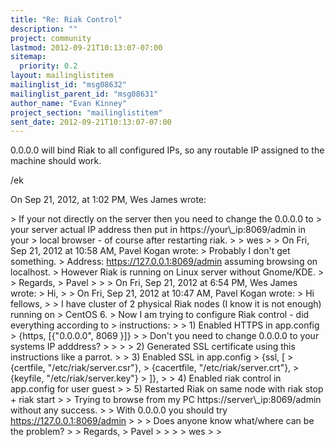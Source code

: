 ```yaml
---
title: "Re: Riak Control"
description: ""
project: community
lastmod: 2012-09-21T10:13:07-07:00
sitemap:
  priority: 0.2
layout: mailinglistitem
mailinglist_id: "msg08632"
mailinglist_parent_id: "msg08631"
author_name: "Evan Kinney"
project_section: "mailinglistitem"
sent_date: 2012-09-21T10:13:07-07:00
---
```



0.0.0.0 will bind Riak to all configured IPs, so any routable IP assigned to 
the machine should work.

/ek

On Sep 21, 2012, at 1:02 PM, Wes James 
 wrote:

&gt; If your not directly on the server then you need to change the 0.0.0.0 to 
&gt; your server actual IP address then put in https://your\\_ip:8069/admin in your 
&gt; local browser - of course after restarting riak.
&gt; 
&gt; wes
&gt; 
&gt; On Fri, Sep 21, 2012 at 10:58 AM, Pavel Kogan  wrote:
&gt; Probably I don't get something.
&gt; Address: https://127.0.0.1:8069/admin assuming browsing on localhost.
&gt; However Riak is running on Linux server without Gnome/KDE.
&gt; 
&gt; Regards, 
&gt; Pavel
&gt; 
&gt; 
&gt; On Fri, Sep 21, 2012 at 6:54 PM, Wes James  wrote:
&gt; Hi,
&gt; 
&gt; On Fri, Sep 21, 2012 at 10:47 AM, Pavel Kogan  wrote:
&gt; Hi fellows,
&gt; 
&gt; I have cluster of 2 physical Riak nodes (I know it is not enough) running on 
&gt; CentOS 6.
&gt; Now I am trying to configure Riak control - did everything according to 
&gt; instructions:
&gt; 
&gt; 1) Enabled HTTPS in app.config
&gt; {https, [{"0.0.0.0", 8069 }]} 
&gt; 
&gt; Don't you need to change 0.0.0.0 to your systems IP adddress?
&gt; 
&gt; 
&gt; 
&gt; 2) Generated SSL certificate using this instructions like a parrot. 
&gt; 
&gt; 3) Enabled SSL in app.config
&gt; {ssl, [
&gt; {certfile, "/etc/riak/server.csr"},
&gt; {cacertfile, "/etc/riak/server.crt"},
&gt; {keyfile, "/etc/riak/server.key"}
&gt; ]},
&gt; 
&gt; 4) Enabled riak control in app.config for user guest
&gt; 
&gt; 5) Restarted Riak on same node with riak stop + riak start
&gt; 
&gt; Trying to browse from my PC https://server\\_ip:8069/admin without any success.
&gt; 
&gt; With 0.0.0.0 you should try https://127.0.0.1:8069/admin
&gt; 
&gt; 
&gt; Does anyone know what/where can be the problem?
&gt; 
&gt; Regards,
&gt; Pavel
&gt; 
&gt; 
&gt; 
&gt; wes 
&gt; 
&gt; 

